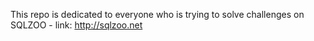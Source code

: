 This repo is dedicated to everyone who is trying to solve challenges on SQLZOO - link: http://sqlzoo.net
